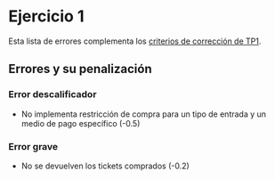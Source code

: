 # Ejercicio 1

Esta lista de errores complementa los [criterios de 
corrección de TP1][tp1_criterios].

## Errores y su penalización

### Error descalificador

- No implementa restricción de compra para un tipo de entrada y un medio de 
  pago específico (-0.5)

### Error grave

- No se devuelven los tickets comprados (-0.2)

[tp1_criterios]: https://docs.google.com/document/u/2/d/1p_Plu5EoiF6AaQ8pUBvSRIhrU61RF5g7ggu9Hijya_4/edit?usp=drive_web&ouid=100137667703651648441